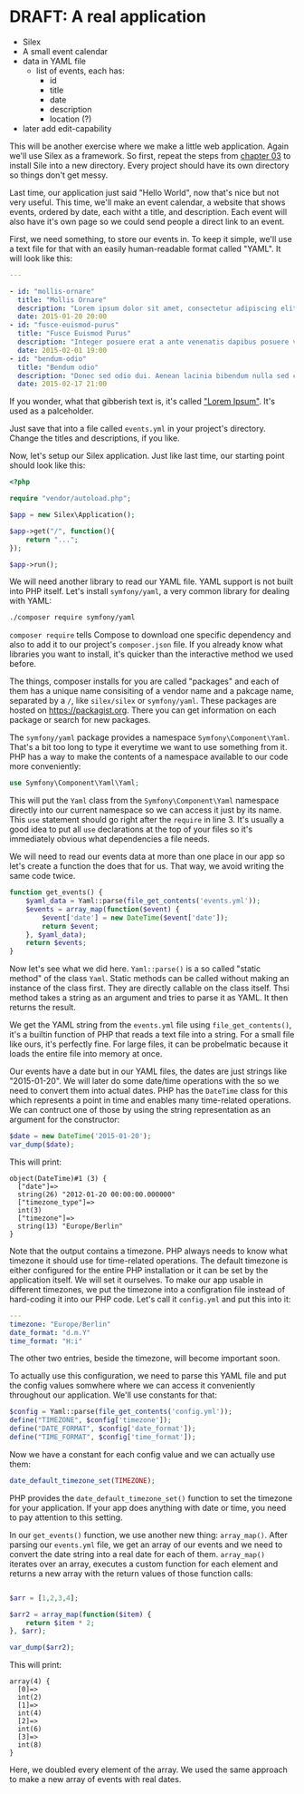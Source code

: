 # DRAFT: A real application

* Silex
* A small event calendar
* data in YAML file
  * list of events, each has:
    * id
    * title
    * date
    * description
    * location (?)
* later add edit-capability

This will be another exercise where we make a little web application. Again we'll use Silex as a framework.
So first, repeat the steps from [chapter 03](03_a_web_application.md) to install Sile into a new directory.
Every project should have its own directory so things don't get messy.

Last time, our application just said "Hello World", now that's nice but not very useful. This time, we'll make an
event calendar, a website that shows events, ordered by date, each witht a title, and description.
Each event will also have it's own page so we could send people a direct link to an event.

First, we need something, to store our events in. To keep it simple, we'll use a text file for that with an easily
human-readable format called "YAML". It will look like this:

```yml
---

- id: "mollis-ornare"
  title: "Mollis Ornare"
  description: "Lorem ipsum dolor sit amet, consectetur adipiscing elit. Cum sociis natoque penatibus et magnis dis parturient montes, nascetur ridiculus mus."
  date: 2015-01-20 20:00
- id: "fusce-euismod-purus"
  title: "Fusce Euismod Purus"
  description: "Integer posuere erat a ante venenatis dapibus posuere velit aliquet. Etiam porta sem malesuada magna mollis euismod. Nullam id dolor id nibh ultricies vehicula ut id elit."
  date: 2015-02-01 19:00
- id: "bendum-odio"
  title: "Bendum odio"
  description: "Donec sed odio dui. Aenean lacinia bibendum nulla sed consectetur."
  date: 2015-02-17 21:00
  ```
  
If you wonder, what that gibberish text is, it's called ["Lorem Ipsum"](http://en.wikipedia.org/wiki/Lorem_ipsum). It's used as a palceholder.

Just save that into a file called `events.yml` in your project's  directory. Change the titles and descriptions, if you like.

Now, let's setup our Silex application. Just like last time, our starting point should look like this:

```php
<?php

require "vendor/autoload.php";

$app = new Silex\Application();

$app->get("/", function(){
    return "...";
});

$app->run();
```

We will need another library to read our YAML file. YAML support is not built into PHP itself. Let's install `symfony/yaml`, a very common library for dealing with YAML:

```sh
./composer require symfony/yaml
```

`composer require` tells Compose  to download one specific dependency and also to add it to our project's `composer.json` file.
If you already know what libraries you want to install, it's quicker than the interactive method we used before.

The things, composer installs for you are called "packages" and each of them has a unique name consisiting of a vendor name and a pakcage name, separated by a `/`,
like `silex/silex` or `symfony/yaml`. These packages are hosted on <https://packagist.org>. There you can get information on each package or search for new packages.

The `symfony/yaml` package provides a namespace `Symfony\Component\Yaml`.
That's a bit too long to type it everytime we want to use something from it. PHP has a way to make the contents of a namespace available to our code more conveniently:
 
```php
use Symfony\Component\Yaml\Yaml;
```

This will put the `Yaml` class from the `Symfony\Component\Yaml` namespace directly into our current namespace so we can access it just by its name. This `use` statement should go right after the `require` in line 3. It's usually a good idea to put all `use` declarations at the top of your files so it's immediately obvious what dependencies a file needs.

We will need to read our events data at more than one place in our app so let's create a function the does that for us. That way, we avoid writing the same code twice.

```php
function get_events() {
    $yaml_data = Yaml::parse(file_get_contents('events.yml'));
    $events = array_map(function($event) {
        $event['date'] = new DateTime($event['date']);
        return $event;
    }, $yaml_data);
    return $events;
}
```

Now let's see what we did here. `Yaml::parse()` is a so called "static method" of the class `Yaml`. Static methods can be called without making an instance of the class first. They are directly callable on the class itself. Thsi method takes a string as an argument and tries to parse it as YAML. It then returns the result.

We get the YAML string from the `events.yml` file using `file_get_contents()`, it's a builtin function of PHP that reads a text file into a string. For a small file like ours, it's perfectly fine. For large files, it can be probelmatic because it loads the entire file into memory at once.

Our events have a date but in our YAML files, the dates are just strings like "2015-01-20". We will later do some date/time operations with the so we need to convert them into actual dates. PHP has the `DateTime` class for this which represents a point in time and enables many time-related operations. We can contruct one of those by using the string representation as an argument for the constructor:

```php
$date = new DateTime('2015-01-20');
var_dump($date);
```

This will print:

```
object(DateTime)#1 (3) {
  ["date"]=>
  string(26) "2012-01-20 00:00:00.000000"
  ["timezone_type"]=>
  int(3)
  ["timezone"]=>
  string(13) "Europe/Berlin"
}
```

Note that the output contains a timezone. PHP always needs to know what timezone it should use for time-related operations. The default timezone is either configured for the entire PHP installation or it can be set by the application itself. We will set it ourselves. To make our app usable in different timezones, we put the timezone into a configration file instead of hard-coding it into our PHP code. Let's call it `config.yml` and put this into it:

```yml
---
timezone: "Europe/Berlin"
date_format: "d.m.Y"
time_format: "H:i"
```

The other two entries, beside the timezone, will become important soon.

To actually use this configuration, we need to parse this YAML file and put the config values somwhere where we can access it conveniently throughout our application. We'll use constants for that:

```php
$config = Yaml::parse(file_get_contents('config.yml'));
define("TIMEZONE", $config['timezone']);
define("DATE_FORMAT", $config['date_format']);
define("TIME_FORMAT", $config['time_format']);
```

Now we have a constant for each config value and we can actually use them:

```php
date_default_timezone_set(TIMEZONE);
```

PHP provides the `date_default_timezone_set()` function to set the timezone for your application. If your app does anything with date or time, you need to pay attention to this setting.

In our `get_events()` function, we use another new thing: `array_map()`. After parsing our `events.yml` file, we get an array of our events and we need to convert the date string into a real date for each of them. `array_map()` iterates over an array, executes a custom function for each element and returns a new array with the return values of those function calls:

```php

$arr = [1,2,3,4];

$arr2 = array_map(function($item) {
    return $item * 2;
}, $arr);

var_dump($arr2);
```

This will print:

```
array(4) {
  [0]=>
  int(2)
  [1]=>
  int(4)
  [2]=>
  int(6)
  [3]=>
  int(8)
}
```

Here, we doubled every element of the array. We used the same approach to make a new array of events with real dates.
